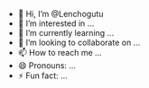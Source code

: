 - 👋 Hi, I’m @Lenchogutu
- 👀 I’m interested in ...
- 🌱 I’m currently learning ...
- 💞️ I’m looking to collaborate on ...
- 📫 How to reach me ...
- 😄 Pronouns: ...
- ⚡ Fun fact: ...

<!---
Lenchogutu/Lenchogutu is a ✨ special ✨ repository because its `README.md` (this file) appears on your GitHub profile.
You can click the Preview link to take a look at your changes.
--->
